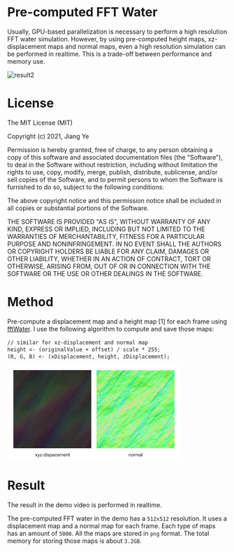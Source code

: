 # Pre-computed FFT Water

Usually, GPU-based parallelization is necessary to perform a high resolution FFT water simulation.
However, by using pre-computed height maps, xz-displacement maps and normal maps,
even a high resolution simulation can be performed in realtime.
This is a trade-off between performance and memory use.

![result2](./demo.gif)

# License

The MIT License (MIT)

Copyright (c) 2021, Jiang Ye

Permission is hereby granted, free of charge, to any person obtaining a copy of this software and associated documentation files (the "Software"), to deal in the Software without restriction, including without limitation the rights to use, copy, modify, merge, publish, distribute, sublicense, and/or sell copies of the Software, and to permit persons to whom the Software is furnished to do so, subject to the following conditions:

The above copyright notice and this permission notice shall be included in all copies or substantial portions of the Software.

THE SOFTWARE IS PROVIDED "AS IS", WITHOUT WARRANTY OF ANY KIND, EXPRESS OR IMPLIED, INCLUDING BUT NOT LIMITED TO THE WARRANTIES OF MERCHANTABILITY, FITNESS FOR A PARTICULAR PURPOSE AND NONINFRINGEMENT. IN NO EVENT SHALL THE AUTHORS OR COPYRIGHT HOLDERS BE LIABLE FOR ANY CLAIM, DAMAGES OR OTHER LIABILITY, WHETHER IN AN ACTION OF CONTRACT, TORT OR OTHERWISE, ARISING FROM, OUT OF OR IN CONNECTION WITH THE SOFTWARE OR THE USE OR OTHER DEALINGS IN THE SOFTWARE.

# Method

Pre-compute a displacement map and a height map [1] for each frame using [fftWater](https://github.com/iamyoukou/fftWater).
I use the following algorithm to compute and save those maps:

    // similar for xz-displacement and normal map
    height <- (originalValue + offset) / scale * 255;
    (R, G, B) <- (xDisplacement, height, zDisplacement);

![xyz-disp](./image/xyz-disp.png)

# Result

The result in the demo video is performed in realtime.

The pre-computed FFT water in the demo has a `512x512` resolution.
It uses a displacement map and a normal map for each frame.
Each type of maps has an amount of `5000`.
All the maps are stored in `png` format.
The total memory for storing those maps is about `3.2GB`.
